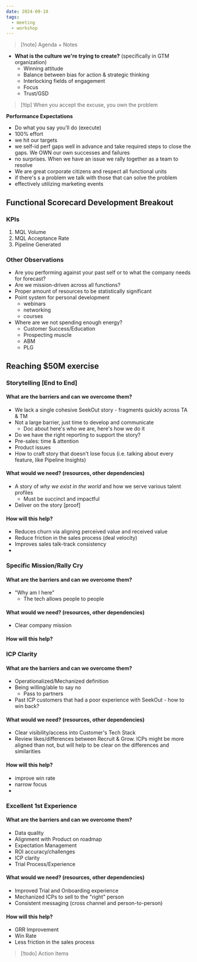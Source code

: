 ```yaml
---
date: 2024-09-10
tags:
  - meeting
  - workshop
---
```

> [!note] Agenda + Notes
> 

- **What is the culture we're trying to create?** (specifically in GTM organization)
	- Winning attitude
	- Balance between bias for action & strategic thinking 
	- Interlocking fields of engagement
	- Focus
	- Trust/GSD

> [!tip] When you accept the excuse, you own the problem

**Performance Expectations**
- Do what you say you'll do (execute)
- 100% effort
- we hit our targets
- we self-id perf gaps well in advance and take required steps to close the gaps. We OWN our own successes and failures
- no surprises. When we have an issue we rally together as a team to resolve
- We are great corporate citizens and respect all functional units
- if there's s a problem we talk with those that can solve the problem
- effectively utilizing marketing events

## Functional Scorecard Development Breakout
### KPIs
1. MQL Volume
2. MQL Acceptance Rate
3. Pipeline Generated
### Other Observations
- Are you performing against your past self or to what the company needs for forecast?
- Are we mission-driven across all functions?
- Proper amount of resources to be statistically significant
- Point system for personal development
	- webinars
	- networking
	- courses
- Where are we not spending enough energy?
	- Customer Success/Education
	- Prospecting muscle
	- ABM
	- PLG

## Reaching $50M exercise

### Storytelling [End to End]

#### What are the barriers and can we overcome them?
- We lack a single cohesive SeekOut story - fragments quickly across TA & TM
- Not a large barrier, just time to develop and communicate
	- Doc about here's who we are, here's how we do it
- Do we have the right reporting to support the story?
- Pre-sales: time & attention
- Product issues
- How to craft story that doesn't lose focus (i.e. talking about every feature, like Pipeline Insights)

#### What would we need? (resources, other dependencies)
- A story of *why we exist in the world* and how we serve various talent profiles
	- Must be succinct and impactful
- Deliver on the story [proof]

#### How will this help?
- Reduces churn via aligning perceived value and received value
- Reduce friction in the sales process (deal velocity)
- Improves sales talk-track consistency
- 

### Specific Mission/Rally Cry
#### What are the barriers and can we overcome them?
- "Why am I here"
	- The tech allows people to people

#### What would we need? (resources, other dependencies)
- Clear company mission

#### How will this help?

### ICP Clarity
#### What are the barriers and can we overcome them?
- Operationalized/Mechanized definition
- Being willing/able to say no
	- Pass to partners
- Past ICP customers that had a poor experience with SeekOut - how to win back?

#### What would we need? (resources, other dependencies)
- Clear visibility/access into Customer's Tech Stack 
- Review likes/differences between Recruit & Grow. ICPs might be more aligned than not, but will help to be clear on the differences and similarities

#### How will this help?
- improve win rate
- narrow focus
- 

### Excellent 1st Experience

#### What are the barriers and can we overcome them?
- Data quality
- Alignment with Product on roadmap
- Expectation Management
- ROI accuracy/challenges
- ICP clarity
- Trial Process/Experience

#### What would we need? (resources, other dependencies)
- Improved Trial and Onboarding experience
- Mechanized ICPs to sell to the "right" person
- Consistent messaging (cross channel and person-to-person)

#### How will this help?
- GRR Improvement
- Win Rate
- Less friction in the sales process

> [!todo] Action Items

